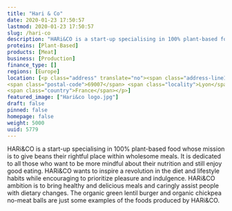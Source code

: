 ```yaml
---
title: "Hari & Co"
date: 2020-01-23 17:50:57
lastmod: 2020-01-23 17:50:57
slug: /hari-co
description: "HARi&CO is a start-up specialising in 100% plant-based food whose mission is to give beans their rightful place within wholesome meals. It is dedicated to all those who want to be more mindful about their nutrition and still enjoy good eating.HARi&CO wants to inspire a revolution in the diet and lifestyle habits while encouraging to prioritize pleasure and indulgence. HARi&CO ambition is to bring healthy and delicious meals and caringly assist people with dietary changes."
proteins: [Plant-Based]
products: [Meat]
business: [Production]
finance_type: []
regions: [Europe]
location: [<p class="address" translate="no"><span class="address-line1">Rue Pierre Semard</span><br>
<span class="postal-code">69007</span> <span class="locality">Lyon</span><br>
<span class="country">France</span></p>]
featured_image: ["Hari&co logo.jpg"]
draft: false
pinned: false
homepage: false
weight: 5000
uuid: 5779
---
```

HARi&CO is a start-up specialising in 100% plant-based food whose mission is to give beans their rightful place within wholesome meals. It is dedicated to all those who want to be more mindful about their nutrition and still enjoy good eating.
HARi&CO wants to inspire a revolution in the diet and lifestyle habits while encouraging to prioritize pleasure and indulgence. HARi&CO ambition is to bring healthy and delicious meals and caringly assist people with dietary changes. The organic green lentil burger and organic chickpea no-meat balls are just some examples of the foods produced by HARi&CO.
